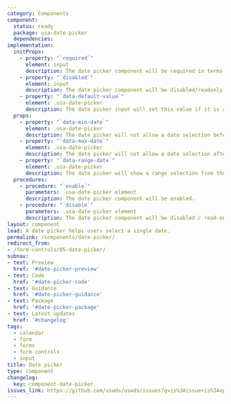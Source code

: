 ```yaml
---
category: Components
component:
  status: ready
  package: usa-date-picker
  dependencies:
implementation:
  initProps:
    - property: "`required`"
      element: input
      description: The date picker component will be required in terms of native form validation.
    - property: "`disabled`"
      element: input
      description: The date picker component will be disabled/readonly. You can re-enable by executing the enable procedure on the component.
    - property: "`data-default-value`"
      element: .usa-date-picker
      description: The date picker input will set this value if it is a valid date. The date should be in the format `YYYY-MM-DD`.
  props:
    - property: "`data-min-date`"
      element: .usa-date-picker
      description: The date picker will not allow a date selection before this date. The date should be in the format `YYYY-MM-DD`. Typing in an earlier date will cause native form validation error. A default min date or `0000-01-01` is used as a default.
    - property: "`data-max-date`"
      element: .usa-date-picker
      description: The date picker will not allow a date selection after this date. The date should be in the format `YYYY-MM-DD`. Typing in a later date will cause native form validation error. There is no default maximum date.
    - property: "`data-range-date`"
      element: .usa-date-picker
      description: The date picker will show a range selection from the range date. The date should be in the format `YYYY-MM-DD`.
  procedures:
    - procedure: "`enable`"
      parameters: .usa-date-picker element
      description: The date picker component will be enabled.
    - procedure: "`disable`"
      parameters: .usa-date-picker element
      description: The date picker component will be disabled / read-only.
layout: component
lead: A date picker helps users select a single date.
permalink: /components/date-picker/
redirect_from:
- /form-controls/05-date-picker/
subnav:
- text: Preview
  href: '#date-picker-preview'
- text: Code
  href: '#date-picker-code'
- text: Guidance
  href: '#date-picker-guidance'
- text: Package
  href: '#date-picker-package'
- text: Latest updates
  href: '#changelog'
tags:
  - calendar
  - form
  - forms
  - form controls
  - input
title: Date picker
type: component
changelog:
  key: component-date-picker
issues_link: https://github.com/uswds/uswds/issues?q=is%3Aissue+is%3Aopen+label%3A%22Package%3A+Date+picker%22
---
```

